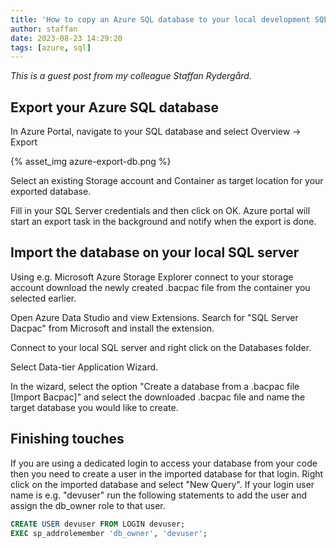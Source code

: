 ```yaml
---
title: 'How to copy an Azure SQL database to your local development SQL Server using Azure Data Studio'
author: staffan
date: 2023-08-23 14:29:20
tags: [azure, sql]
---
```


_This is a guest post from my colleague Staffan Rydergård._

## Export your Azure SQL database

In Azure Portal, navigate to your SQL database and select Overview -&gt; Export

{% asset_img azure-export-db.png %}

Select an existing Storage account and Container as target location for your exported database.

Fill in your SQL Server credentials and then click on OK. Azure portal will start an export task in the background and notify when the export is done.

## Import the database on your local SQL server

Using e.g. Microsoft Azure Storage Explorer connect to your storage account download the newly created .bacpac file from the container you selected earlier.

Open Azure Data Studio and view Extensions. Search for "SQL Server Dacpac" from Microsoft and install the extension.

Connect to your local SQL server and right click on the Databases folder.

Select Data-tier Application Wizard.

In the wizard, select the option "Create a database from a .bacpac file [Import Bacpac]" and select the downloaded .bacpac file and name the target database you would like to create.

## Finishing touches

If you are using a dedicated login to access your database from your code then you need to create a user in the imported database for that login. Right click on the imported database and select "New Query". If your login user name is e.g. "devuser" run the following statements to add the user and assign the db_owner role to that user.

```sql
CREATE USER devuser FROM LOGIN devuser;
EXEC sp_addrolemember 'db_owner', 'devuser';
```
